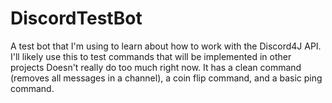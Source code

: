 # DiscordTestBot
A test bot that I'm using to learn about how to work with the Discord4J API. I'll likely use this to test commands that will be implemented in other projects
Doesn't really do too much right now. It has a clean command (removes all messages in a channel), a coin flip command, and a basic ping command.

